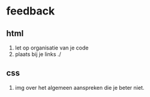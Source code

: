 #  feedback

## html

1. let op organisatie van je code 
2. plaats bij je links ./ 


## css

1. img over het algemeen aanspreken die je beter niet. 
